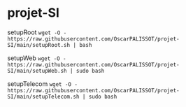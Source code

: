 # projet-SI
setupRoot
`wget -O - https://raw.githubusercontent.com/OscarPALISSOT/projet-SI/main/setupRoot.sh | bash`

setupWeb
`wget -O - https://raw.githubusercontent.com/OscarPALISSOT/projet-SI/main/setupWeb.sh | sudo bash`

setupTelecom
`wget -O - https://raw.githubusercontent.com/OscarPALISSOT/projet-SI/main/setupTelecom.sh | sudo bash`
